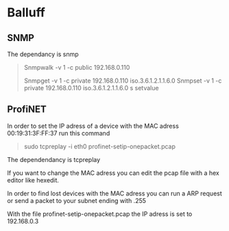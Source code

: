 # Balluff

## SNMP

The dependancy is snmp 

>Snmpwalk -v 1 -c public 192.168.0.110
>
>Snmpget -v 1 -c private 192.168.0.110 iso.3.6.1.2.1.1.6.0 
>Snmpset -v 1 -c private 192.168.0.110 iso.3.6.1.2.1.1.6.0 s setvalue

## ProfiNET

In order to set the IP adress of a device with the MAC adress 00:19:31:3F:FF:37 run this command

>sudo tcpreplay -i eth0 profinet-setip-onepacket.pcap

The dependendancy is tcpreplay

If you want to change the MAC adress you can edit the pcap file with a hex editor like hexedit.

In order to find lost devices with the MAC adress you can run a ARP request or send a packet to your subnet ending with .255

With the file profinet-setip-onepacket.pcap the IP adress is set to 192.168.0.3
